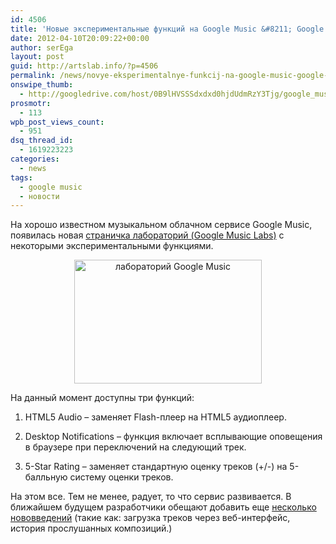 ```yaml
---
id: 4506
title: 'Новые экспериментальные функций на Google Music &#8211; Google Music Labs'
date: 2012-04-10T20:09:22+00:00
author: serEga
layout: post
guid: http://artslab.info/?p=4506
permalink: /news/novye-eksperimentalnye-funkcij-na-google-music-google-music-labs/
onswipe_thumb:
  - http://googledrive.com/host/0B9lHVSSSdxdxd0hjdUdmRzY3Tjg/google_music_labs_screen.jpg
prosmotr:
  - 113
wpb_post_views_count:
  - 951
dsq_thread_id:
  - 1619223223
categories:
  - news
tags:
  - google music
  - новости
---
```

На хорошо известном музыкальном облачном сервисе Google Music, появилась новая [страничка лабораторий (Google Music Labs)](https://play.google.com/music/listen?u=0#labs_pl) с некоторыми экспериментальными функциями.



<center>
  <a href="http://googledrive.com/host/0B9lHVSSSdxdxd0hjdUdmRzY3Tjg/google_music_labs.jpg"><img src="http://googledrive.com/host/0B9lHVSSSdxdxd0hjdUdmRzY3Tjg/google_music_labs-300x198.jpg" alt="лабораторий Google Music" title="google_music_labs" width="300" height="198" class="aligncenter size-medium wp-image-4507" srcset="http://googledrive.com/host/0B9lHVSSSdxdxd0hjdUdmRzY3Tjg/google_music_labs-300x198.jpg 300w, http://googledrive.com/host/0B9lHVSSSdxdxd0hjdUdmRzY3Tjg/google_music_labs.jpg 811w" sizes="(max-width: 300px) 100vw, 300px" /></a>
</center>

На данный момент доступны три функций:

1. HTML5 Audio &#8211; заменяет Flash-плеер на HTML5 аудиоплеер.

2. Desktop Notifications &#8211; функция включает всплывающие оповещения в браузере при переключений на следующий трек.

3. 5-Star Rating &#8211; заменяет стандартную оценку треков (+/-) на 5-балльную систему оценки треков.

На этом все. Тем не менее, радует, то что сервис развивается. В ближайшем будущем разработчики обещают добавить еще [несколько нововведений](http://googlemusicblog.ru/novovvedeniya-na-google-music-web-zagruzchik-music-labs-istoriya/) (такие как: загрузка треков через веб-интерфейс, история прослушанных композиций.)